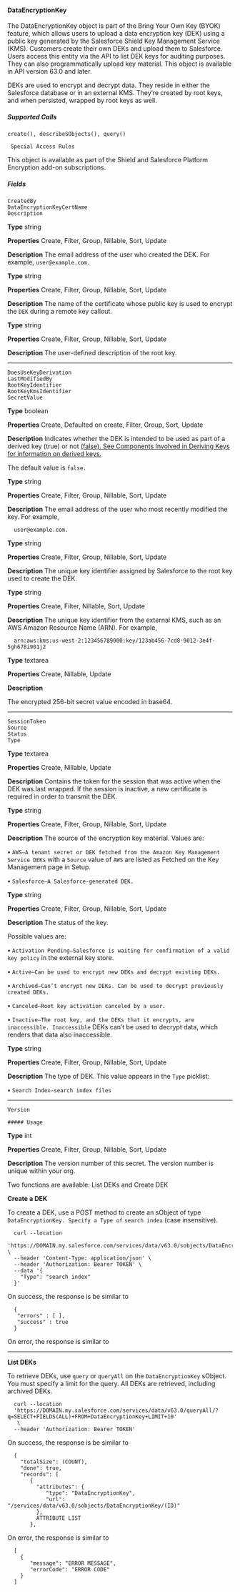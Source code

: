 #### DataEncryptionKey

The DataEncryptionKey object is part of the Bring Your Own Key (BYOK) feature, which allows users to upload a data encryption key
(DEK) using a public key generated by the Salesforce Shield Key Management Service (KMS). Customers create their own DEKs and
upload them to Salesforce. Users access this entity via the API to list DEK keys for auditing purposes. They can also programmatically
upload key material. This object is available in API version 63.0 and later.

DEKs are used to encrypt and decrypt data. They reside in either the Salesforce database or in an external KMS. They’re created by root
keys, and when persisted, wrapped by root keys as well.

##### Supported Calls
```
create(), describeSObjects(), query()

 Special Access Rules

```
This object is available as part of the Shield and Salesforce Platform Encryption add-on subscriptions.

##### Fields

```
CreatedBy
DataEncryptionKeyCertName
Description

```

**Type**
string

**Properties**
Create, Filter, Group, Nillable, Sort, Update

**Description**
The email address of the user who created the DEK. For example, `user@example.com.`

**Type**
string

**Properties**
Create, Filter, Group, Nillable, Sort, Update

**Description**
The name of the certificate whose public key is used to encrypt the `DEK` during a remote
key callout.

**Type**
string

**Properties**
Create, Filter, Group, Nillable, Sort, Update

**Description**
The user-defined description of the root key.


-----

```
DoesUseKeyDerivation
LastModifiedBy
RootKeyIdentifier
RootKeyKmsIdentifier
SecretValue

```

**Type**
boolean

**Properties**
Create, Defaulted on create, Filter, Group, Sort, Update

**Description**
Indicates whether the DEK is intended to be used as part of a derived key (true) or not
[(false). See Components Involved in Deriving Keys for information on derived keys.](https://developer.salesforce.com/docs/atlas.en-us.254.0.securityImplGuide.meta/securityImplGuide/security_pe_components.htm)

The default value is `false.`

**Type**
string

**Properties**
Create, Filter, Group, Nillable, Sort, Update

**Description**
The email address of the user who most recently modified the key. For example,
```
  user@example.com.

```
**Type**
string

**Properties**
Create, Filter, Group, Nillable, Sort, Update

**Description**
The unique key identifier assigned by Salesforce to the root key used to create the DEK.

**Type**
string

**Properties**
Create, Filter, Nillable, Sort, Update

**Description**
The unique key identifier from the external KMS, such as an AWS Amazon Resource Name
(ARN). For example,
```
  arn:aws:kms:us-west-2:123456789000:key/123ab456-7cd8-9012-3e4f-5gh678i901j2

```
**Type**
textarea

**Properties**
Create, Nillable, Update

**Description**

The encrypted 256-bit secret value encoded in base64.


-----

```
SessionToken
Source
Status
Type

```

**Type**
textarea

**Properties**
Create, Nillable, Update

**Description**
Contains the token for the session that was active when the DEK was last wrapped. If the
session is inactive, a new certificate is required in order to transmit the DEK.

**Type**
string

**Properties**
Create, Filter, Group, Nillable, Sort, Update

**Description**
The source of the encryption key material. Values are:

**•** `AWS—A tenant secret or DEK fetched from the Amazon Key Management Service DEKs`
with a `Source` value of `AWS` are listed as Fetched on the Key Management page in
Setup.

**•** `Salesforce—A Salesforce-generated DEK.`

**Type**
string

**Properties**
Create, Filter, Group, Nillable, Sort, Update

**Description**
The status of the key.

Possible values are:

**•** `Activation Pending—Salesforce is waiting for confirmation of a valid key policy`
in the external key store.

**•** `Active—Can be used to encrypt new DEKs and decrypt existing DEKs.`

**•** `Archived—Can’t encrypt new DEKs. Can be used to decrypt previously created DEKs.`

**•** `Canceled—Root key activation canceled by a user.`

**•** `Inactive—The root key, and the DEKs that it encrypts, are inaccessible. Inaccessible`
DEKs can’t be used to decrypt data, which renders that data also inaccessible.

**Type**
string

**Properties**
Create, Filter, Group, Nillable, Sort, Update

**Description**
The type of DEK. This value appears in the `Type` picklist:

**•** `Search Index—search index files`


-----

```
Version

##### Usage

```

**Type**
int

**Properties**
Create, Filter, Group, Nillable, Sort, Update

**Description**
The version number of this secret. The version number is unique within your org.


Two functions are available: List DEKs and Create DEK

**Create a DEK**

To create a DEK, use a POST method to create an sObject of type `DataEncryptionKey. Specify a Type of` `search index`
(case insensitive).
```
  curl --location
  'https://DOMAIN.my.salesforce.com/services/data/v63.0/sobjects/DataEncryptionKey' \
  --header 'Content-Type: application/json' \
  --header 'Authorization: Bearer TOKEN' \
  --data '{
    "Type": "search index"
  }'

```
On success, the response is be similar to
```
  {
   "errors" : [ ],
   "success" : true
  }

```
On error, the response is similar to


-----

**List DEKs**

To retrieve DEKs, use `query` or `queryAll` on the `DataEncryptionKey` sObject. You must specify a limit for the query. All
DEKs are retrieved, including archived DEKs.
```
  curl --location
  'https://DOMAIN.my.salesforce.com/services/data/v63.0/queryAll/?q=SELECT+FIELDS(ALL)+FROM+DataEncryptionKey+LIMIT+10'
   \
  --header 'Authorization: Bearer TOKEN'

```
On success, the response is be similar to
```
  {
    "totalSize": (COUNT),
    "done": true,
    "records": [
       {
         "attributes": {
            "type": "DataEncryptionKey",
            "url": "/services/data/v63.0/sobjects/DataEncryptionKey/(ID)"
         },
         ATTRIBUTE LIST
       },

```
On error, the response is similar to
```
  [
    {
       "message": "ERROR MESSAGE",
       "errorCode": "ERROR CODE"
    }
  ]
